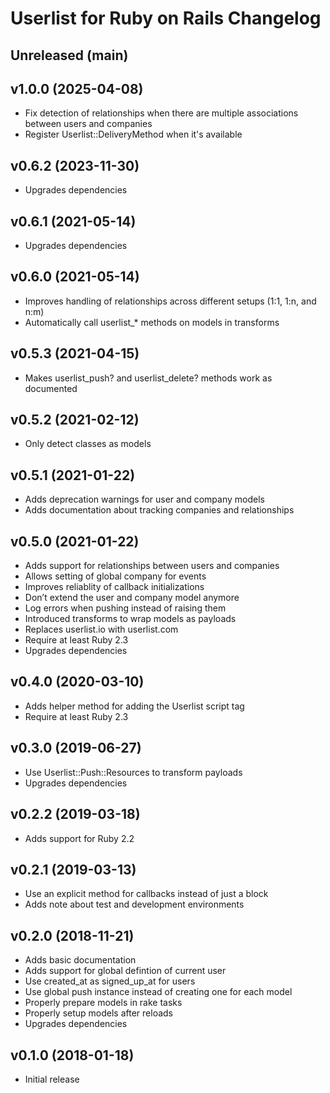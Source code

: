 # Userlist for Ruby on Rails Changelog

## Unreleased (main)

## v1.0.0 (2025-04-08)

- Fix detection of relationships when there are multiple associations between users and companies
- Register Userlist::DeliveryMethod when it's available

## v0.6.2 (2023-11-30)

- Upgrades dependencies

## v0.6.1 (2021-05-14)

- Upgrades dependencies

## v0.6.0 (2021-05-14)

- Improves handling of relationships across different setups (1:1, 1:n, and n:m)
- Automatically call userlist\_\* methods on models in transforms

## v0.5.3 (2021-04-15)

- Makes userlist_push? and userlist_delete? methods work as documented

## v0.5.2 (2021-02-12)

- Only detect classes as models

## v0.5.1 (2021-01-22)

- Adds deprecation warnings for user and company models
- Adds documentation about tracking companies and relationships

## v0.5.0 (2021-01-22)

- Adds support for relationships between users and companies
- Allows setting of global company for events
- Improves reliablity of callback initializations
- Don’t extend the user and company model anymore
- Log errors when pushing instead of raising them
- Introduced transforms to wrap models as payloads
- Replaces userlist.io with userlist.com
- Require at least Ruby 2.3
- Upgrades dependencies

## v0.4.0 (2020-03-10)

- Adds helper method for adding the Userlist script tag
- Require at least Ruby 2.3

## v0.3.0 (2019-06-27)

- Use Userlist::Push::Resources to transform payloads
- Upgrades dependencies

## v0.2.2 (2019-03-18)

- Adds support for Ruby 2.2

## v0.2.1 (2019-03-13)

- Use an explicit method for callbacks instead of just a block
- Adds note about test and development environments

## v0.2.0 (2018-11-21)

- Adds basic documentation
- Adds support for global defintion of current user
- Use created_at as signed_up_at for users
- Use global push instance instead of creating one for each model
- Properly prepare models in rake tasks
- Properly setup models after reloads
- Upgrades dependencies

## v0.1.0 (2018-01-18)

- Initial release
